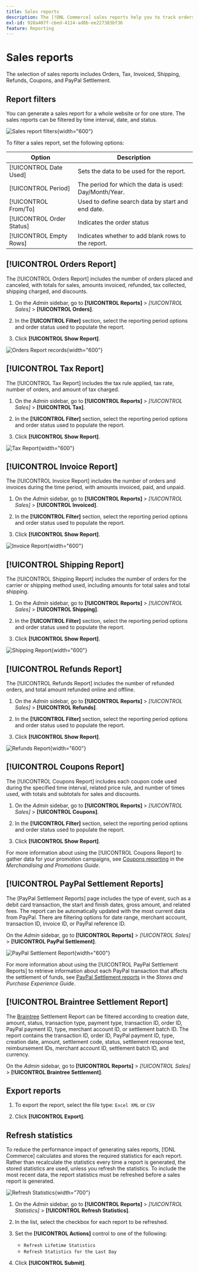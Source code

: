 ```yaml
---
title: Sales reports
description: The [!DNL Commerce] sales reports help you to track orders, taxes, invoices, shipping, refunds, coupons, and PayPal settlement.
exl-id: 928a407f-cbed-4114-ad0b-ee227383bf36
feature: Reporting
---
```

# Sales reports

The selection of sales reports includes Orders, Tax, Invoiced, Shipping, Refunds, Coupons, and PayPal Settlement.

## Report filters

You can generate a sales report for a whole website or for one store. The sales reports can be filtered by time interval, date, and status.

![Sales report filters](./assets/tax-report.png){width="600"}  

To filter a sales report, set the following options:

| Option | Description |
|--- |--- |
|[!UICONTROL Date Used]|Sets the data to be used for the report.|
|[!UICONTROL Period]|The period for which the data is used: Day/Month/Year.|
|[!UICONTROL From/To]|Used to define search data by start and end date.|
|[!UICONTROL Order Status]|Indicates the order status|
|[!UICONTROL Empty Rows]|Indicates whether to add blank rows to the report.|

## [!UICONTROL Orders Report]

The [!UICONTROL Orders Report] includes the number of orders placed and canceled, with totals for sales, amounts invoiced, refunded, tax collected, shipping charged, and discounts.

1. On the _Admin_ sidebar, go to **[!UICONTROL Reports]** > _[!UICONTROL Sales]_ > **[!UICONTROL Orders]**.

1. In the **[!UICONTROL Filter]** section, select the reporting period options and order status used to populate the report.

1. Click **[!UICONTROL Show Report]**.

![Orders Report records](./assets/order-report-records.png){width="600"}

## [!UICONTROL Tax Report]

The [!UICONTROL Tax Report] includes the tax rule applied, tax rate, number of orders, and amount of tax charged.

1. On the _Admin_ sidebar, go to **[!UICONTROL Reports]** > _[!UICONTROL Sales]_ > **[!UICONTROL Tax]**.

1. In the **[!UICONTROL Filter]** section, select the reporting period options and order status used to populate the report.


1. Click **[!UICONTROL Show Report]**.

![Tax Report](./assets/tax-report-records.png){width="600"} 

## [!UICONTROL Invoice Report]

The [!UICONTROL Invoice Report] includes the number of orders and invoices during the time period, with amounts invoiced, paid, and unpaid.

1. On the _Admin_ sidebar, go to **[!UICONTROL Reports]** > _[!UICONTROL Sales]_ > **[!UICONTROL Invoiced]**.

1. In the **[!UICONTROL Filter]** section, select the reporting period options and order status used to populate the report.

1. Click **[!UICONTROL Show Report]**.

![Invoice Report](./assets/sales-invoiced.png){width="600"} 

## [!UICONTROL Shipping Report]

The [!UICONTROL Shipping Report] includes the number of orders for the carrier or shipping method used, including amounts for total sales and total shipping.

1. On the _Admin_ sidebar, go to **[!UICONTROL Reports]** > _[!UICONTROL Sales]_ > **[!UICONTROL Shipping]**.

1. In the **[!UICONTROL Filter]** section, select the reporting period options and order status used to populate the report.

1. Click **[!UICONTROL Show Report]**.

![Shipping Report](./assets/shipping.png){width="600"}

## [!UICONTROL Refunds Report]

The [!UICONTROL Refunds Report] includes the number of refunded orders, and total amount refunded online and offline.

1. On the _Admin_ sidebar, go to **[!UICONTROL Reports]** > _[!UICONTROL Sales]_ > **[!UICONTROL Refunds]**.

1. In the **[!UICONTROL Filter]** section, select the reporting period options and order status used to populate the report.

1. Click **[!UICONTROL Show Report]**.

![Refunds Report](./assets/sales-refunds.png){width="600"} 

## [!UICONTROL Coupons Report]

The [!UICONTROL Coupons Report] includes each coupon code used during the specified time interval, related price rule, and number of times used, with totals and subtotals for sales and discounts.

1. On the _Admin_ sidebar, go to **[!UICONTROL Reports]** > _[!UICONTROL Sales]_ > **[!UICONTROL Coupons]**.

1. In the **[!UICONTROL Filter]** section, select the reporting period options and order status used to populate the report.

1. Click **[!UICONTROL Show Report]**.

For more information about using the [!UICONTROL Coupons Report] to gather data for your promotion campaigns, see [Coupons reporting](../merchandising-promotions/price-rules-cart-coupon.md#coupons-report) in the _Merchandising and Promotions Guide_.

<!--- ![Coupons Report](./assets/sales-coupons.png) need coupon data  -->

## [!UICONTROL PayPal Settlement Reports]

The [PayPal Settlement Reports] page includes the type of event, such as a debit card transaction, the start and finish dates, gross amount, and related fees. The report can be automatically updated with the most current data from PayPal. There are filtering options for date range, merchant account, transaction ID, invoice ID, or PayPal reference ID.

On the _Admin_ sidebar, go to **[!UICONTROL Reports]** > _[!UICONTROL Sales]_ > **[!UICONTROL PayPal Settlement]**.

![PayPal Settlement Report](./assets/reports-sales-paypal-settlement.png){width="600"}

For more information about using the [!UICONTROL PayPal Settlement Reports] to retrieve information about each PayPal transaction that affects the settlement of funds, see [PayPal Settlement reports](../stores-purchase/paypal-settlement-reports.md) in the _Stores and Purchase Experience Guide_.

## [!UICONTROL Braintree Settlement Report]

The [Braintree](../stores-purchase/braintree.md) Settlement Report can be filtered according to creation date, amount, status, transaction type, payment type, transaction ID, order ID, PayPal payment ID, type, merchant account ID, or settlement batch ID. The report contains the transaction ID, order ID, PayPal payment ID, type, creation date, amount, settlement code, status, settlement response text, reimbursement IDs, merchant account ID, settlement batch ID, and currency.

On the _Admin_ sidebar, go to **[!UICONTROL Reports]** > _[!UICONTROL Sales]_ > **[!UICONTROL Braintree Settlement]**.

<!--- ![Braintree Settlement Report](./assets/braintree-settlement.png) need a Braintree connection to update report screen -->

## Export reports

1. To export the report, select the file type: `Excel XML` or `CSV`

1. Click **[!UICONTROL Export]**.

## Refresh statistics

To reduce the performance impact of generating sales reports, [!DNL Commerce] calculates and stores the required statistics for each report. Rather than recalculate the statistics every time a report is generated, the stored statistics are used, unless you refresh the statistics. To include the most recent data, the report statistics must be refreshed before a sales report is generated.

![Refresh Statistics](./assets/refresh-stats.png){width="700"}

1. On the _Admin_ sidebar, go to **[!UICONTROL Reports]** > _[!UICONTROL Statistics]_ > **[!UICONTROL Refresh Statistics]**.

1. In the list, select the checkbox for each report to be refreshed.

1. Set the **[!UICONTROL Actions]** control to one of the following:

   - `Refresh Lifetime Statistics`
   - `Refresh Statistics for the Last Day`

1. Click **[!UICONTROL Submit]**.
